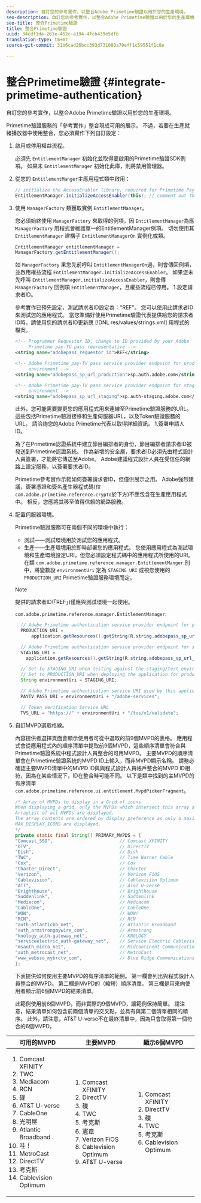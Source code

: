 ```yaml
---
description: 自訂您的參考實作，以整合Adobe Primetime驗證以用於您的生產環境。
seo-description: 自訂您的參考實作，以整合Adobe Primetime驗證以用於您的生產環境。
seo-title: 整合Primetime驗證
title: 整合Primetime驗證
uuid: 34cdf1da-261e-462c-a194-4fcb439e5dfb
translation-type: tm+mt
source-git-commit: 31b6cad26bcc393d731080a70eff1c59551f1c8e

---
```



# 整合Primetime驗證 {#integrate-primetime-authentication}

自訂您的參考實作，以整合Adobe Primetime驗證以用於您的生產環境。

Primetime驗證服務的「參考實作」整合現成可用的展示。 不過，若要在生產就緒播放器中使用整合，您必須實作下列自訂設定：

1. 啟用或停用權益流程。

   必須先 `EntitlementManager` 初始化並取得要啟用的Primetime驗證SDK例項。 如果未 `EntitlementManager` 初始化此庫，則將禁用管理器。
1. 從您的 `EntitlementManger`主應用程式類中啟用：

   ```java
   // initialize the AccessEnabler library, required for Primetime PayTV Pass entitlement workflows 
   EntitlementManager.initializeAccessEnabler(this); // comment out this line to disable entitlement workflows
   ```

1. 使用 `ManagerFactory` 類獲取實例 `EntitlementManager`。

   您必須始終使用 `ManagerFactory` 來取得的例項，因 `EntitlementManager`為應 `ManagerFactory` 用程式會維護單一的EntitlementManager例項。 切勿使用其 `EntitlementManager` 建構子 `EntitlementManagerOn` 實例化或類。

   ```java
   EntitlementManager entitlementManager =  
   ManagerFactory.getEntitlementManager();
   ```

   如 `ManagerFactory` 果您先前呼叫 `EntitlementManagerOn`過，則會傳回例項，並啟用權益流程 `EntitlementManager.initializeAccessEnabler`。 如果您未先呼叫 `EntitlementManager.initializeAccessEnabler`，則會傳 `ManagerFactory` 回例項 `EntitlementManager`，且權益流程已停用。 1.設定請求者ID。

   參考實作已預先設定，測試請求者ID設定為：&quot;REF&quot;。 您可以使用此請求者ID來測試您的應用程式。 當您準備好使用Primetime驗證代表提供給您的請求者ID時，請使用您的請求者ID更新應 [!DNL res/values/strings.xml] 用程式的檔案。

   ```xml
   <!-- Programmer Requestor ID, change to ID provided by your Adobe  
        Primetime pay-TV pass representative --> 
   <string name="adobepass_requestor_id">REF</string> 
   
   <!-- Adobe Primetime pay-TV pass service provider endpoint for production 
        environment --> 
   <string name="adobepass_sp_url_production">sp.auth.adobe.com</string> 
   
   <!-- Adobe Primetime pay-TV pass service provider endpoint for staging  
        environment --> 
   <string name="adobepass_sp_url_staging">sp.auth-staging.adobe.com</string>
   ```

   此外，您可能需要變更您的應用程式用來連線至Primetime驗證服務的URL。 這些包括Primetime驗證接移和生產伺服器URL，以及Token驗證服務的URL。 請洽詢您的Adobe Primetime代表以取得詳細資訊。 1.簽署申請人ID。

   為了在Primetime認證系統中建立節目編排者的身份，節目編排者請求者ID被發送到Primetime認證系統。 作為新增的安全層，要求者ID必須先由程式設計人員簽署，才能將它傳送至Adobe。 Adobe建議程式設計人員在受信任的網路上設定服務，以簽署要求者ID。

   Primetime參考實作示範如何簽署請求者ID，但僅供展示之用。 Adobe強烈建議，簽署憑證和簽名產生器程式碼(位 `com.adobe.primetime.reference.crypto`於下方)不應包含在生產應用程式中。 相反，您應將其移至值得信賴的網路服務。

1. 配置伺服器環境。

   Primetime驗證服務可在兩個不同的環境中執行：

   * 測試——測試環境用於測試您的應用程式。
   * 生產——生產環境用於即時部署您的應用程式。
   您使用應用程式為測試環境和生產環境設定URI，但您必須設定程式碼中的應用程式所使用的URI。 在類 `com.adobe.primetime.reference.manager.EntitlementManger` 別中，將變數設 `environmentUri` 定為 `STAGING_URI` 或視您使用的 `PRODUCTION_URI` Primetime驗證服務環境而定。

   >[!NOTE]
   >
   >提供的請求者ID(「REF」)僅應與測試環境一起使用。

   `com.adobe.primetime.reference.manager.EntitlementManager`:

   ```java
     // Adobe Primetime authentication service provider endpoint for production environment 
     PRODUCTION_URI = 
         application.getResources().getString(R.string.adobepass_sp_url_production); 
   
     // Adobe Primetime authentication service provider endpoint for staging environment 
     STAGING_URI = 
       application.getResources().getString(R.string.adobepass_sp_url_staging); 
   
     // Set to STAGING_URI when testing against the staging/test environment 
     // Set to PRODUCTION_URI when deploying the application for production use 
     String environmentUri = STAGING_URI; 
   
     // Adobe Primetime authentication service URI used by this application 
     PAYTV_PASS_URI = environmentUri + "/adobe-services"; 
   
     // Token Verification Service URL 
     TVS_URL = "https://" + environmentUri + "/tvs/v1/validate";
   ```

1. 自訂MVPD選取格線。

   內容提供者選擇頁面會顯示使用者可從中選取的前9個MVPD的表格。 應用程式會從應用程式內的順序清單中提取前9個MVPD，這些順序清單會符合與Primetime驗證系統中程式設計人員整合的可用MVPD。 主要MVPD的順序清單會在Primetime驗證系統的MVPD ID上輸入，而非MVPD顯示名稱。 請務必確認主要MVPD清單中的MVPD ID與與程式設計人員帳戶整合的MVPD ID相符，因為在某些情況下，ID在整合時可能不同。 以下是類中找到的主MVPD的有序清單 `com.adobe.primetime.reference.ui.entitlement.MvpdPickerFragment`。

   ```java
   /* Array of MVPDs to display in a Grid of icons 
   When displaying a grid, only the MVPDs which intersect this array and the 
   ArrayList of all MVPDs are displayed. 
   The array contents are ordered by display preference as only a maximum of 
   MAX_DISPLAY_ICONS are displayed. 
   */ 
   private static final String[] PRIMARY_MVPDS = { 
   "Comcast_SSO",                         // Comcast XFINITY 
   "DTV",                                 // DirectTV 
   "Dish",                                // Dish 
   "TWC",                                 // Time Warner Cable 
   "Cox",                                 // Cox 
   "Charter_Direct",                      // Charter 
   "Verizon",                             // Verizon FiOS 
   "Cablevision",                         // Cablevision Optimum 
   "ATT",                                 // AT&T U-verse 
   "Brighthouse",                         // Brighthouse 
   "Suddenlink",                          // Suddenlink 
   "Mediacom",                            // Mediacom 
   "CableOne",                            // CableOne 
   "WOW",                                 // WOW! 
   "RCN",                                 // RCN 
   "auth_atlanticbb_net",                 // Atlantic Broadband 
   "auth_armstrongmywire_com",            // Armstrong 
   "knology_auth-gateway_net",            // KNOLOGY 
   "serviceelectric_auth-gateway_net",    // Service Electric Cablevision 
   "msauth_midco_net",                    // Midcontinent Communications 
   "auth_metrocast_net",                  // MetroCast 
   "www_websso_mybrctv_com",              // Blue Ridge Communications 
   };
   ```

   下表提供如何使用主要MVPD的有序清單的範例。 第一欄會列出與程式設計人員整合的MVPD。 第二欄是MVPD的（縮短）順序清單。 第三欄是用來向使用者顯示前6個MVPD的結果清單。

   此範例使用前6個MVPD，而非實際的9個MVPD，讓範例保持簡單。 請注意，結果清單如何包含前兩個清單的交叉點，並具有與第二個清單相同的順序。 此外，請注意，AT&amp;T U-verse不在最終清單中，因為只會取得第一個符合的6個MVPD。

| 可用的MVPD | 主要MVPD | 顯示6個MVPD |
|--- |--- |--- |
| <ol><li>Comcast XFINITY</li><li>TWC</li><li>Mediacom</li><li>RCN</li><li>碟</li><li>AT&amp;T U-verse</li><li>CableOne</li><li>光明屋</li><li>Atlantic Broadband</li><li>哇！</li><li>MetroCast</li><li>DirectTV </li><li>考克斯</li><li>Cablevision Optimum</li></ol> | <ol><li>Comcast XFINITY</li><li>DirectTV</li><li>碟</li><li> TWC</li><li>考克斯</li><li>憲章</li><li>Verizon FiOS</li><li>Cablevision Optimum</li><li>AT&amp;T U-verse</li></ol> | <ol><li>Comcast XFINITY</li><li>DirectTV</li><li>碟</li><li>TWC</li><li>考克斯</li><li>Cablevision Optimum</li></ol> |
